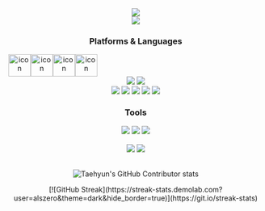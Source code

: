 <div align = "center">
  <img src="https://capsule-render.vercel.app/api?type=waving&color=timeGradient&height=300&section=header&text=Min%20Young&fontSize=90&animation=twinkling" /><br>
  <a href="https://hits.seeyoufarm.com">
	  <img src="https://hits.seeyoufarm.com/api/count/incr/badge.svg?url=https%3A%2F%2Fgithub.com%2Falszero&count_bg=%2379C83D&title_bg=%23555555&icon=github.svg&icon_color=%23FFFFFF&title=github&edge_flat=false"/>
	</a>
 </div>

<div align="center">
	<h3>Platforms & Languages</h3>
  <div style="display: flex; align-items: flex-start;">
	 <img src="https://techstack-generator.vercel.app/js-icon.svg" alt="icon" width="44" height="44" />
	 <img src="https://techstack-generator.vercel.app/java-icon.svg" alt="icon" width="44" height="44" />
	 <img src="https://techstack-generator.vercel.app/react-icon.svg" alt="icon" width="44" height="44" />
	 <img src="https://techstack-generator.vercel.app/mysql-icon.svg" alt="icon" width="44" height="44" />
  </div>
  <div>
	<img src="https://img.shields.io/badge/HTML5-FFD400?style=flat&logo=HTML5&logoColor=white" />
	<img src="https://img.shields.io/badge/CSS3-FFD400?style=flat&logo=CSS3&logoColor=white" /><br/>
	<img src="https://img.shields.io/badge/PHP-00264B?style=flat&logo=PHP&logoColor=white"/>
	<img src="https://img.shields.io/badge/C-00264B?style=flat&logo=C&logoColor=white"/>
	<img src="https://img.shields.io/badge/Oracle-00264B?style=flat&logo=ORACLE&logoColor=white"/>
	<img src="https://img.shields.io/badge/SQLite-00264B?style=flat&logo=SQLITE&logoColor=white"/>
	<img src="https://img.shields.io/badge/NODE.js-00264B?style=flat&logo=NODE.JS&logoColor=white"/>
	</div>
</div>


<div align="center">
	<h3> Tools </h3>
	<img src="https://img.shields.io/badge/Visual Studio-007ACC?style=flat&logo=Visual Studio&logoColor=ffffff"/> <img src="https://img.shields.io/badge/VisualStudio Code-007ACC?style=flat&logo=Visual Studio Code&logoColor=ffffff"/>
	<img src="https://img.shields.io/badge/Eclipse IDE-007ACC?style=flat&logo=Eclipse IDE&logoColor=ffffff"/><br><br>
</div>

<div align="center">
	<img src="https://github-readme-stats.vercel.app/api/top-langs/?username=alszero&layout=compact">
	<img src="https://github-readme-stats.vercel.app/api?username=alszero&show_icons=true"><br>
</div>
<br>
<div align=center>
	
![Taehyun's GitHub Contributor stats](https://github-contributor-stats.vercel.app/api?username=alszero)
</div>
<div align=center>
	[![GitHub Streak](https://streak-stats.demolab.com?user=alszero&theme=dark&hide_border=true)](https://git.io/streak-stats)
</div>
